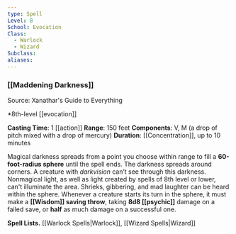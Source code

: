 ```yaml
---
type: Spell
Level: 8
School: Evocation
Class:
  - Warlock
  - Wizard
Subclass:
aliases:
---
```

### [[Maddening Darkness]]

Source: Xanathar's Guide to Everything

*8th-level [[evocation]]

**Casting Time**: 1 [[action]]
**Range**: 150 feet
**Components**: V, M (a drop of pitch mixed with a drop of mercury)
**Duration**: [[Concentration]], up to 10 minutes

Magical darkness spreads from a point you choose within range to fill a **60-foot-radius sphere** until the spell ends. The darkness spreads around corners. A creature with *darkvision* can’t see through this darkness. Nonmagical light, as well as light created by spells of 8th level or lower, can't illuminate the area. Shrieks, gibbering, and mad laughter can be heard within the sphere. Whenever a creature starts its turn in the sphere, it must make a **[[Wisdom]] saving throw**, taking **8d8 [[psychic]]** damage on a failed save, or **half** as much damage on a successful one.

**Spell Lists.** [[Warlock Spells|Warlock]], [[Wizard Spells|Wizard]] 